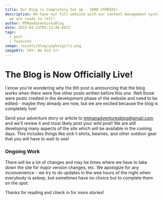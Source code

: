 ```yaml
---
title: Our Blog is Completely Set Up - SEND STORIES!
description: We have our full website with our content management system up and
  we are ready to roll!
author: MTManAdventuresBlog
date: 2022-03-23T05:13:49.607Z
tags:
  - post
  - featured
image: /assets/blog/yayhotgirls.png
imageAlt: YAY! We did it!
---
```

# The Blog is Now Officially Live!

I know you're wondering why the 6th post is announcing that the blog works when there were five other posts written before this one. Well those were posts created in the development phase of the website and need to be edited - maybe they already are now, but we are excited because the blog is completely live!

Send your adventure story or article to [mtmanadventuresblog@gmail.com](mtmanadventuresblog@gmail.com) and we'll review it and most likely post your wild post! We are still developing many aspects of the site which will be available in the coming days. This includes things like sick t-shirts, beanies, and other outdoor gear that you will have to wait to see!

### Ongoing Work

There will be a lot of changes and may be times where we have to take down the site for major version changes, etc. We apologize for any inconvenience - we try to do updates in the wee hours of the night when everybody is asleep, but sometimes have no choice but to complete them on the spot.

Thanks for reading and check in for more stories!